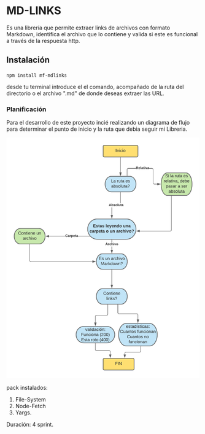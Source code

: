 # MD-LINKS

Es una librería que permite extraer links de archivos con formato Markdown, identifica el archivo que lo contiene y valida si este es funcional a través de la respuesta http.

## Instalación

`npm install mf-mdlinks`


desde tu terminal introduce el el comando, acompañado de la ruta del directorio o el archivo ".md" de donde deseas extraer las URL.

### Planificación 

Para el desarrollo de este proyecto incié realizando un diagrama de flujo para determinar el punto de inicio y la ruta que debia seguir mi Libreria.

![diagrama](https://github.com/Maferamosp/SCL018-md-links/blob/main/MD%20LINKS.png)

pack instalados:
1. File-System
2. Node-Fetch
3. Yargs.

Duración: 4 sprint.

